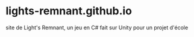 # lights-remnant.github.io

site de Light's Remnant, un jeu en C# fait sur Unity pour un projet d'école
